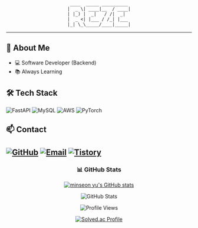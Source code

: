 <div align="center">

```
 ____  _____ __________ 
|  _ \| ____|__  / ____|
| |_) |  _|   / /|  _|  
|  _ <| |___ / /_| |___ 
|_| \_\_____/____|_____|
```
</div>

---

## 🚀 About Me

- 💻 Software Developer (Backend)
- 📚 Always Learning

## 🛠️ Tech Stack

![FastAPI](https://img.shields.io/badge/FastAPI-009688?style=for-the-badge&logo=fastapi&logoColor=white)
![MySQL](https://img.shields.io/badge/MySQL-4479A1?style=for-the-badge&logo=mysql&logoColor=white)
![AWS](https://img.shields.io/badge/AWS-232F3E?style=for-the-badge&logo=amazonaws&logoColor=white)
![PyTorch](https://img.shields.io/badge/PyTorch-EE4C2C?style=for-the-badge&logo=pytorch&logoColor=white)

## 📫 Contact

[![GitHub](https://img.shields.io/badge/-GitHub-181717?style=flat-square&logo=github)](https://github.com/yongminkim0501)
[![Email](https://img.shields.io/badge/-Email-D14836?style=flat-square&logo=gmail&logoColor=white)](mailto:yongmingim166@gmail.com)
[![Tistory](https://img.shields.io/badge/-Tistory-FF5722?style=flat-square&logo=blogger&logoColor=white)](https://yonggrizzly.tistory.com)
---

<div align="center">

### 📊 GitHub Stats
[![minseon yu's GitHub stats](https://github-readme-stats.vercel.app/api?username=yongminkim0501)](https://github.com/yongminkim0501/github-readme-stats)

![GitHub Stats](https://github-readme-stats.vercel.app/api?username=yongminkim0501&show_icons=true&theme=radical)

![Profile Views](https://komarev.com/ghpvc/?username=yongminkim0501&color=blueviolet)

</div>
<div align="center">

[![Solved.ac Profile](http://mazassumnida.wtf/api/v2/generate_badge?boj=wmm000501)](https://solved.ac/wmm000501/)

</div>

<br>

